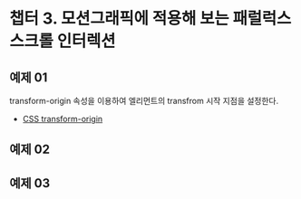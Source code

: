 # 챕터 3. 모션그래픽에 적용해 보는 패럴럭스 스크롤 인터렉션

## 예제 01
transform-origin 속성을 이용하여 엘리먼트의 transfrom 시작 지점을 설정한다.
- [CSS transform-origin](https://developer.mozilla.org/en-US/docs/Web/CSS/transform-origin)

## 예제 02

## 예제 03
